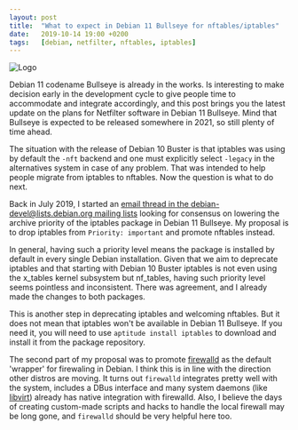 ```yaml
---
layout: post
title:  "What to expect in Debian 11 Bullseye for nftables/iptables"
date:   2019-10-14 19:00 +0200
tags:	[debian, netfilter, nftables, iptables]
---
```


![Logo][netfilter]

Debian 11 codename Bullseye is already in the works. Is interesting to make
decision early in the development cycle to give people time to accommodate and
integrate accordingly, and this post brings you the latest update on the plans
for Netfilter software in Debian 11 Bullseye. Mind that Bullseye is expected
to be released somewhere in 2021, so still plenty of time ahead.

<!--more-->

The situation with the release of Debian 10 Buster is that iptables was using
by default the `-nft` backend and one must explicitly select `-legacy` in the
alternatives system in case of any problem. That was intended to help people
migrate from iptables to nftables. Now the question is what to do next.

Back in July 2019, I started an [email thread in the
debian-devel@lists.debian.org mailing lists][devel] looking for consensus on
lowering the archive priority of the iptables package in Debian 11 Bullseye.
My proposal is to drop iptables from `Priority: important` and promote nftables
instead.

In general, having such a priority level means the package is installed by
default in every single Debian installation. Given that we aim to deprecate
iptables and that starting with Debian 10 Buster iptables is not even using the
x_tables kernel subsystem but nf_tables, having such priority level seems
pointless and inconsistent. There was agreement, and I already made the changes
to both packages.

This is another step in deprecating iptables and welcoming nftables. But it
does not mean that iptables won't be available in Debian 11 Bullseye. If you
need it, you will need to use `aptitude install iptables` to download and
install it from the package repository.

The second part of my proposal was to promote [firewalld][firewalld] as the
default 'wrapper' for firewaling in Debian. I think this is in line with the
direction other distros are moving. It turns out `firewalld` integrates pretty
well with the system, includes a DBus interface and many system daemons (like
[libvirt][libvirt]) already has native integration with firewalld.
Also, I believe the days of creating custom-made scripts and hacks to handle
the local firewall may be long gone, and `firewalld` should be very helpful
here too.

[devel]:	https://lists.debian.org/debian-devel/2019/07/msg00332.html
[firewalld]:	https://firewalld.org/
[libvirt]:	https://www.libvirt.org/news.html#v5.1.0
[netfilter]:	{{site.url}}/assets/debian-netfilter.png
